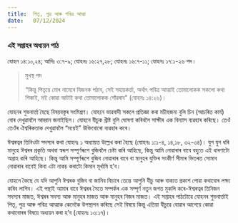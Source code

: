 ```yaml
---
title:  পিতৃ, পুত্ৰ আৰু পবিত্ৰ আত্মা
date:   07/12/2024
---
```


### এই সপ্তাহৰ অধ্যয়ন পাঠ
যোহন ১৪:১০,২৪; আদিঃ ৩:৭-৯; যোহনঃ ১৬:২৭,২৮; যোহনঃ ১৬:৭-১১; যোহনঃ ১৭:১-২৬ পদ।

> <p>মুখস্থ পদ</p>
> “কিন্তু পিতৃয়ে মোৰ নামেৰে যিজনক পঠাব, সেই সহায়কৰ্ত্তা, অৰ্থাৎ পবিত্ৰ আত্মাই তোমালোকক সকলো কথা শিকাই, মই কোৱা আটাই কথা তোমালোকক সোঁৱৰাব” (যোহনঃ ১৪:২৬)।

যোহনৰ শুভবাৰ্ত্তা হৈছে বিষয়বস্তুৰ সংমিশ্ৰণ। যোহনে ভাৱবাদী সকলে প্ৰতিজ্ঞা কৰা মচীহজনা বুলি চিন (আচৰিত কাৰ্য) বোৰ দেখুৱাবলৈ আহ্বান জনাইছিল। যোহনে যীচুক খ্ৰীষ্ট বুলি ঘোষণা কৰিবলৈ সাক্ষীৰ এক বিন্যাস ব্যৱহাৰ কৰিছে। তেওঁ তেওঁৰ ঐশ্বৰিকতাক দেখুৱাবলৈ “ময়েই” উক্তিবোৰো ব্যৱহাৰ কৰে।

ঈশ্বৰত্বৰ তিনিওটা সদস্যৰ কথা যোহনঃ ১ অধ্যায়ত উল্লেখ কৰা হৈছে (যোহনঃ ১:১-৪, ১৪,১৮, ৩২-৩৪)। যুগ যুগ ধৰি মানুহে ঈশ্বৰৰ প্ৰকৃতি অথবা স্বৰূপ সম্পূৰ্ণৰূপে বুজিবলৈ চেষ্টা কৰি আহিছে, কিন্তু আমি নোৱাৰাৰ বাবে বহুতে এই ধাৰণাটো অগ্ৰাহ কৰি আহিছে। কিন্তু আমি সম্পূৰ্ণৰূপে বুজিব নোৱাৰাৰ বাবে বা মানুহৰ যুক্তিৰ সংকীৰ্ণ সীমাৰ ভিতৰত সোমাব নোৱাৰাৰ বাবেই কিবা এটা নাকচ কৰাটো কিমান মূৰ্খামি হ’ব।

যোহনে কৈছে যে যদি আপুনি ঈশ্বৰক বুজিব বা জানিব বিচাৰে তেন্তে আপুনি যীচু আৰু বাক্যত প্ৰকাশ পোৱা কথাবোৰ লক্ষ্য কৰিব লাগিব। এই পন্থাই আমাৰ বাবে ঈশ্বৰৰ সৈতে সম্পৰ্কৰ এক সম্পূৰ্ণ নতুন জগত মুকলি কৰে-ঈশ্বৰত্বৰ তিনিজন সদস্যৰ মাজত, ঈশ্বৰৰ সদস্য আৰু মানুহৰ মাজত আৰু মানুহৰ নিজৰ মাজত। এই সপ্তাহৰ পাঠটোৱে যোহনৰ শুভবাৰ্ত্তাই পিতৃ, পুত্ৰ আৰু পবিত্ৰ আত্মাক কেনেকৈ উপস্থাপন কৰিছে সেই বিষয়ে কিন্তু এতিয়া যীচুৱে যোৱাৰ আগেয়ে কোৱা কথাবোৰৰ বিষয়ে অধ্যয়ন কৰা হ’ব (যোহনঃ ১৩:১৭)।